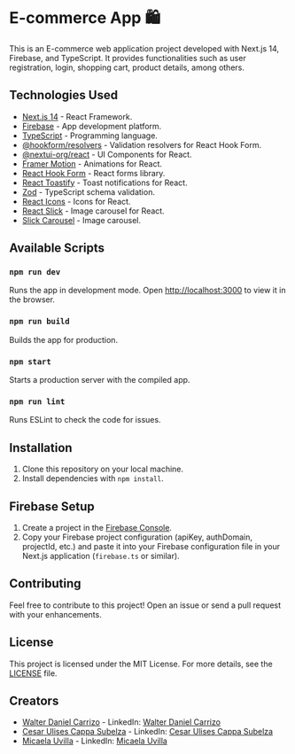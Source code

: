 # E-commerce App 🛍️

This is an E-commerce web application project developed with Next.js 14, Firebase, and TypeScript. It provides functionalities such as user registration, login, shopping cart, product details, among others.

## Technologies Used

- [Next.js 14](https://nextjs.org/) - React Framework.
- [Firebase](https://firebase.google.com/) - App development platform.
- [TypeScript](https://www.typescriptlang.org/) - Programming language.
- [@hookform/resolvers](https://react-hook-form.com/resolver/zod/) - Validation resolvers for React Hook Form.
- [@nextui-org/react](https://nextui.org/) - UI Components for React.
- [Framer Motion](https://www.framer.com/motion/) - Animations for React.
- [React Hook Form](https://react-hook-form.com/) - React forms library.
- [React Toastify](https://fkhadra.github.io/react-toastify/introduction/) - Toast notifications for React.
- [Zod](https://github.com/colinhacks/zod) - TypeScript schema validation.
- [React Icons](https://react-icons.github.io/react-icons/) - Icons for React.
- [React Slick](https://react-slick.neostack.com/) - Image carousel for React.
- [Slick Carousel](https://kenwheeler.github.io/slick/) - Image carousel.

## Available Scripts

### `npm run dev`

Runs the app in development mode.
Open [http://localhost:3000](http://localhost:3000) to view it in the browser.

### `npm run build`

Builds the app for production.

### `npm start`

Starts a production server with the compiled app.

### `npm run lint`

Runs ESLint to check the code for issues.

## Installation

1. Clone this repository on your local machine.
2. Install dependencies with `npm install`.

## Firebase Setup

1. Create a project in the [Firebase Console](https://console.firebase.google.com/).
2. Copy your Firebase project configuration (apiKey, authDomain, projectId, etc.) and paste it into your Firebase configuration file in your Next.js application (`firebase.ts` or similar).

## Contributing

Feel free to contribute to this project! Open an issue or send a pull request with your enhancements.

## License

This project is licensed under the MIT License. For more details, see the [LICENSE](LICENSE) file.

## Creators

- [Walter Daniel Carrizo](https://www.linkedin.com/in/walter-daniel-carrizo/) - LinkedIn: [Walter Daniel Carrizo](https://www.linkedin.com/in/walter-daniel-carrizo/)
- [Cesar Ulises Cappa Subelza](https://www.linkedin.com/in/cesar-ulises-cappa-subelza/) - LinkedIn: [Cesar Ulises Cappa Subelza](https://www.linkedin.com/in/cesar-ulises-cappa-subelza/)
- [Micaela Uvilla](https://www.linkedin.com/in/micaela-uvilla/) - LinkedIn: [Micaela Uvilla](https://www.linkedin.com/in/micaela-uvilla/)
